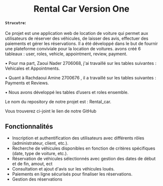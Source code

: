 <h1 align="center">Rental Car Version One</h1>

#### `Strucutre`:
Ce projet est une application web de location de voiture qui permet aux utilisateurs de réserver des véhicules, de laisser des avis, effectuer des paiements et gérer les réservations. Il a été développé dans le but de fournir une plateforme conviviale pour la location de voitures.
avons créé 6 tableaux : user, roles, vehicle, appointment, review, payment. 

•	Pour ma part, Zaoui Nader 2706068, j'ai travaillé sur les tables suivantes : Vehicales et Appointments. 

•	Quant à Rachdaoui Amine 2700676 , il a travaillé sur les tables suivantes : Payments et Reviews. 

•	Nous avons développé les tables d’users et roles ensemble. 


Le nom du repository de notre projet est : Rental_car.

 Vous trouverez ci-joint le lien de notre GitHub

 ## Fonctionnalités

- Inscription et authentification des utilisateurs avec différents rôles (administrateur, client, etc.).
- Recherche de véhicules disponibles en fonction de critères spécifiques (date, type de voiture, etc.).
- Réservation de véhicules sélectionnés avec gestion des dates de début et de fin, amout, ect
- Consultation et ajout d'avis sur les véhicules loués.
- Paiements en ligne sécurisés pour finaliser les réservations.
- Gestion des réservations
